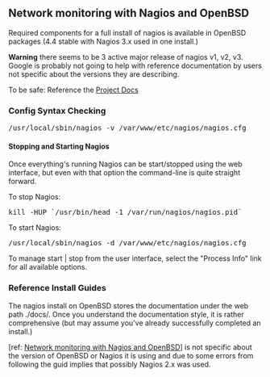 ## Network monitoring with Nagios and OpenBSD

Required components for a full install of nagios is available in OpenBSD packages (4.4 stable with Nagios 3.x used in one install.)

<strong>Warning</strong> there seems to be 3 active major release of nagios v1, v2, v3. Google is probably not going to help with reference documentation by users not specific about the versions they are describing.

To be safe: Reference the <a href="http://nagios.sourceforge.net/docs/">Project Docs</a>


### Config Syntax Checking

<pre class="command-line">
/usr/local/sbin/nagios -v /var/www/etc/nagios/nagios.cfg
</pre>

#### Stopping and Starting Nagios

Once everything's running Nagios can be start/stopped using the web interface, but even with that option the command-line is quite straight forward.

To stop Nagios:
<pre class="command-line">
kill -HUP `/usr/bin/head -1 /var/run/nagios/nagios.pid`
</pre>

To start Nagios:
<pre class="command-line">
/usr/local/sbin/nagios -d /var/www/etc/nagios/nagios.cfg
</pre>

To manage start | stop from the user interface, select the "Process Info" link for all available options.

### Reference Install Guides

The nagios install on OpenBSD stores the documentation under the web path ./docs/. Once you understand the documentation style, it is rather comprehensive (but may assume you've already successfully completed an install.)

[ref: <a href="http://www.kernel-panic.it/openbsd/nagios/">Network monitoring with Nagios and OpenBSD</a>] is not specific about the version of OpenBSD or Nagios it is using and due to some errors from following the guid implies that possibly Nagios 2.x was used.
